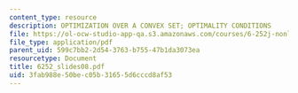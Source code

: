 ```yaml
---
content_type: resource
description: OPTIMIZATION OVER A CONVEX SET; OPTIMALITY CONDITIONS
file: https://ol-ocw-studio-app-qa.s3.amazonaws.com/courses/6-252j-nonlinear-programming-spring-2003/3fab988e50bec05b31655d6cccd8af53_6252_slides08.pdf
file_type: application/pdf
parent_uid: 599c7bb2-2d54-3763-b755-47b1da3073ea
resourcetype: Document
title: 6252_slides08.pdf
uid: 3fab988e-50be-c05b-3165-5d6cccd8af53
---
```

